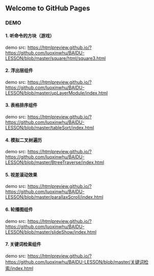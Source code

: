 ## Welcome to GitHub Pages


### DEMO


#### 1. 听命令的方块（游戏）
demo src: https://htmlpreview.github.io/?https://github.com/luoxinwhu/BAIDU-LESSON/blob/master/square/html/square3.html

#### 2. 浮出层组件
demo src: https://htmlpreview.github.io/?https://github.com/luoxinwhu/BAIDU-LESSON/blob/master/upLayerModule/index.html

#### 3. 表格排序组件
demo src: https://htmlpreview.github.io/?https://github.com/luoxinwhu/BAIDU-LESSON/blob/master/tableSort/index.html

#### 4. 模拟二叉树遍历
demo src: https://htmlpreview.github.io/?https://github.com/luoxinwhu/BAIDU-LESSON/blob/master/BtreeTraverse/index.html

#### 5. 视差滚动效果
demo src: https://htmlpreview.github.io/?https://github.com/luoxinwhu/BAIDU-LESSON/blob/master/parallaxScroll/index.html

#### 6. 轮播图组件
demo src: https://htmlpreview.github.io/?https://github.com/luoxinwhu/BAIDU-LESSON/blob/master/slideShow/index.html

#### 7. 关键词检索组件
demo src: https://htmlpreview.github.io/?https://github.com/luoxinwhu/BAIDU-LESSON/blob/master/关键词检索/index.html

